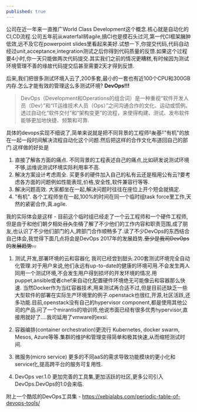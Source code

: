 ```yaml
---
published: true
---
```



公司在近一年来一直推广World Class Development这个概念.核心就是自动化的CI,CD流程.公司五年前从waterfall转agile,搞CI也是摸石头过河,第一代CI框架臃肿低效,远不及它在powerpoint slides里看起来美好.试想一下,你提交代码,代码自动经过unit,acceptance,integration测试之后你得到代码质量的反馈.如果这个过程要4小时,你一天只能做两次代码提交.其实我们之前的情况更糟糕,有时候因为测试环境管理不善的缘故代码提交后甚至需要2天才得到反馈.

后来,我们把很多测试环境入云了,200多套,最小的一套也有近100个CPU和300GB内存.怎么才能有效的管理这么多测试环境? **DevOps!!!**

> DevOps（Development和Operations的组合词）是一种重视“软件开发人员（Dev）”和“IT运维技术人员（Ops）”之间沟通合作的文化、运动或惯例。透过自动化“软件交付”和“架构变更”的流程，来使得构建、测试、发布软件能够更加地快捷、频繁和可靠.

具体的devops实现不细说了,简单来说就是把不同背景的工程师~~"友基"~~"有机"的放在一起一段时间解决流程自动化这个问题.然后把这样的合作文化布道回自己的部门.这样做的好处是
1. 直接了解各方面的痛点.
   不同背景的工程表述自己的痛点,比如研发说测试环境不够,运维说测试环境实际利用率不高.
2. 解决方案设计考虑周全.
   买更多的硬件加入自己的私有云还是租用公有云?要考虑各方面的问题例如性能表现,价格,安全性,软件兼容行等等.
3. 解决问题高效.
   大家都坐在一起,解决问题时往往在座位上开个短会就搞定.
4. "有机".
   各个工程师坐在一起,100%的时间在同一个临时组task force里工作,天然的紧密合作,真.agile.
   
我的实际体会是这样 - 目前这个临时组已经走了一个云工程师和一个硬件工程师,但是由于和他们朝夕相处~~日久生情~~了解了不少他们的工作内容和职责范围,成了朋友,也认识了不少他们部门的人,跨部门合作顺畅多了.读了不少DevOps的东西结合自己体会,我觉得下面几点将会是DevOps 2017年的发展趋势.~~至少是我司DevOps的发展趋势...~~

1. 测试,开发,部署环境的云和容器化
   我司已经尝到甜头.200套测试环境完全自动化管理.对于用户来说,他们永远有up-to-date的健康的环境可用.不会发生两人同用一个测试环境,不会发生用户得到损坏的开发环境的情况.用puppet,ansible或者chef来自动化配置硬件环境绝无可能像云和容器那么快速. 当然Docker作为当红容器技术,用来测试再合适不过,但是目前还缺乏一些大型软件的部署在实际生产环境里的例子.openstack也很红,开源,社区活跃,还多功能.目前,openstack没有自己的hypervisor component,都是使用其他公司的产品.问了一个mirantis的培训师,他说市面已经有很多优秀hypervisor,直接用就好了....我司延用了vmware的exsi.

2. 容器编排(container orchestration)更流行
   Kubernetes, docker swarm, Mesos, Azure等等.集群的维护和管理变得简单和极其快速,从而缩短测试时间.
   
3. 微服务(micro service)
   更多的不同aaS的需求导致功能模块的更小化和service化,提高跨平台的服务可复用性.
   
4. DevOps ver.1.0
   更加完善的工具集,更加活跃的社区,更多公司引入DevOps.DevOps的1.0会来临.
   
   
附上一个酷炫的DevOps工具集 - 
<https://xebialabs.com/periodic-table-of-devops-tools/>
